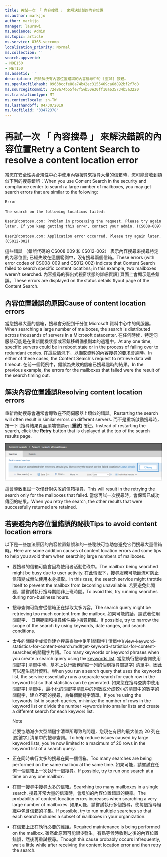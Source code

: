 ```yaml
---
title: 再試一次 「 內容搜尋 」 來解決錯誤的內容位置
ms.author: markjjo
author: markjjo
manager: laurawi
ms.audience: Admin
ms.topic: article
ms.service: O365-seccomp
localization_priority: Normal
ms.collection: ''
search.appverid:
- MOE150
- MET150
ms.assetid: ''
description: 用於解決有內容位置錯誤的內容搜尋中的 [重試] 按鈕。
ms.openlocfilehash: 0963bccfe88a74b82ec3155469ca6d892bf2f7d8
ms.sourcegitcommit: 72e8a74b55fe7f56b50e30ff10a635734b5a3220
ms.translationtype: MT
ms.contentlocale: zh-TW
ms.lasthandoff: 04/30/2019
ms.locfileid: "33472378"
---
```

# <a name="retry-a-content-search-to-resolve-a-content-location-error"></a><span data-ttu-id="1d096-103">再試一次 「 內容搜尋 」 來解決錯誤的內容位置</span><span class="sxs-lookup"><span data-stu-id="1d096-103">Retry a Content Search to resolve a content location error</span></span>

<span data-ttu-id="1d096-104">當您在安全性與合規性中心中使用內容搜尋來搜尋大量的信箱時，您可能會收到類似下列的搜尋錯誤：</span><span class="sxs-lookup"><span data-stu-id="1d096-104">When you use Content Search in the security and compliance center to search a large number of mailboxes, you may get search errors that are similar to the following:</span></span>

```
Error

The search on the following locations failed:

User1@contoso.com: Problem in processing the request. Please try again later. If you keep getting this error, contact your admin. (CS008-009)

User2@contoso.com: Application error occurred. Please try again later. (CS012-002)
```

<span data-ttu-id="1d096-105">這些錯誤 （錯誤代碼的 CS008 009 和 CS012-002） 表示內容搜尋來搜尋特定的內容位置; 已經失敗在這個範例中，沒有搜尋兩個信箱。</span><span class="sxs-lookup"><span data-stu-id="1d096-105">These errors (with error codes of CS008-009 and CS012-002) indicate that Content Search failed to search specific content locations; in this example, two mailboxes weren't searched.</span></span> <span data-ttu-id="1d096-106">內容搜尋的彈出式視窗狀態的詳細資訊] 頁面上會顯示這些錯誤。</span><span class="sxs-lookup"><span data-stu-id="1d096-106">These errors are displayed on the status details flyout page of the Content Search.</span></span>

## <a name="cause-of-content-location-errors"></a><span data-ttu-id="1d096-107">內容位置錯誤的原因</span><span class="sxs-lookup"><span data-stu-id="1d096-107">Cause of content location errors</span></span>

<span data-ttu-id="1d096-108">當您搜尋大量的信箱，搜尋會分配到千分位 Microsoft 資料中心中的伺服器。</span><span class="sxs-lookup"><span data-stu-id="1d096-108">When searching a large number of mailboxes, the search is distributed across thousands of servers in a Microsoft datacenter.</span></span> <span data-ttu-id="1d096-109">在任何時候，特定伺服器可能是在重新開機狀態或容錯移轉備援副本的過程中。</span><span class="sxs-lookup"><span data-stu-id="1d096-109">At any one time, specific servers could be in reboot state or in the process of failing over to redundant copies.</span></span> <span data-ttu-id="1d096-110">在這些情況下，以擷取資料的內容搜尋的要求會逾時。</span><span class="sxs-lookup"><span data-stu-id="1d096-110">In either of these cases, the Content Search's request to retrieve data will timeout.</span></span> <span data-ttu-id="1d096-111">在前一個範例中，錯誤為失敗的信箱已搜尋逾時的結果。</span><span class="sxs-lookup"><span data-stu-id="1d096-111">In the previous example, the errors for the mailboxes that failed were the result of the search timing out.</span></span>

## <a name="resolving-content-location-errors"></a><span data-ttu-id="1d096-112">解決內容位置錯誤</span><span class="sxs-lookup"><span data-stu-id="1d096-112">Resolving content location errors</span></span>

<span data-ttu-id="1d096-113">重新啟動搜尋會通常會導致在不同伺服器上類似的錯誤。</span><span class="sxs-lookup"><span data-stu-id="1d096-113">Restarting the search will often result in similar errors on different servers.</span></span> <span data-ttu-id="1d096-114">而不是重新啟動搜尋時，按一下 [搜尋結果頁面頂端會顯示 [**重試**] 按鈕。</span><span class="sxs-lookup"><span data-stu-id="1d096-114">Instead of restarting the search, click the **Retry** button that is displayed at the top of the search results page.</span></span>

![按一下 [重試] 按鈕，以解決內容位置錯誤](media/retrycontentsearch3.png)

<span data-ttu-id="1d096-116">這會導致重試一次僅針對失敗的信箱搜尋。</span><span class="sxs-lookup"><span data-stu-id="1d096-116">This will result in the retrying the search only for the mailboxes that failed.</span></span> <span data-ttu-id="1d096-117">當您再試一次搜尋時，會保留已成功傳回的結果。</span><span class="sxs-lookup"><span data-stu-id="1d096-117">When you retry the search, the other results that were successfully returned are retained.</span></span>

## <a name="tips-to-avoid-content-location-errors"></a><span data-ttu-id="1d096-118">若要避免內容位置錯誤的祕訣</span><span class="sxs-lookup"><span data-stu-id="1d096-118">Tips to avoid content location errors</span></span>

<span data-ttu-id="1d096-119">以下是一些加法原因的內容位置錯誤和的一些秘訣可協助您避免它們搜尋大量信箱時。</span><span class="sxs-lookup"><span data-stu-id="1d096-119">Here are some addition causes of content location errors and some tips to help you avoid them when searching large numbers of mailboxes.</span></span>

- <span data-ttu-id="1d096-120">要搜尋的信箱可能會因為使用者活動忙碌中。</span><span class="sxs-lookup"><span data-stu-id="1d096-120">The mailbox being searched might be busy due to user activity.</span></span> <span data-ttu-id="1d096-121">在此情況下，搜尋服務可能節流可防止信箱變成無法使用本身擷取。</span><span class="sxs-lookup"><span data-stu-id="1d096-121">In this case, the search service might throttle itself to prevent the mailbox from becoming unavailable.</span></span> <span data-ttu-id="1d096-122">若要避免此問題，請嘗試執行搜尋期間非上班時間。</span><span class="sxs-lookup"><span data-stu-id="1d096-122">To avoid this, try running searches during non-business hours.</span></span>

- <span data-ttu-id="1d096-123">搜尋查詢可能會從信箱正在擷取太多內容。</span><span class="sxs-lookup"><span data-stu-id="1d096-123">The search query might be retrieving too much content from the mailbox.</span></span> <span data-ttu-id="1d096-124">如果可能的話，請試著使用關鍵字、 日期範圍和搜尋條件縮小搜尋範圍。</span><span class="sxs-lookup"><span data-stu-id="1d096-124">If possible, try to narrow the scope of the search by using keywords, date ranges, and search conditions.</span></span>

- <span data-ttu-id="1d096-125">太多的關鍵字或當您建立搜尋查詢中使用[關鍵字] 清單中](view-keyword-statistics-for-content-search.md#get-keyword-statistics-for-content-searches)的關鍵字片語。</span><span class="sxs-lookup"><span data-stu-id="1d096-125">Too many keywords or keyword phrases when you create a search query using the [keywords list](view-keyword-statistics-for-content-search.md#get-keyword-statistics-for-content-searches).</span></span> <span data-ttu-id="1d096-126">當您執行搜尋查詢使用關鍵字] 清單中時，基本上執行服務的每一列的個別搜尋關鍵字] 清單中，因此可以產生統計資料。</span><span class="sxs-lookup"><span data-stu-id="1d096-126">When you run a search query that uses the keywords list, the service essentially runs a separate search for each row in the keyword list so that statistics can be generated.</span></span> <span data-ttu-id="1d096-127">如果您在搜尋查詢中使用關鍵字] 清單中，最小化的關鍵字清單中的列數或分成較小的清單中的數字的關鍵字，建立不同的搜尋，為每個關鍵字清單。</span><span class="sxs-lookup"><span data-stu-id="1d096-127">If you're using the keywords list in search queries, minimize the number of rows in the keyword list or divide the number keywords into smaller lists and create a different search for each keyword list.</span></span>

  > [!NOTE]
  > <span data-ttu-id="1d096-128">若要協助減少大型關鍵字清單所導致的問題，您現在有限的最大值為 20 列在 [關鍵字] 清單中的搜尋查詢。</span><span class="sxs-lookup"><span data-stu-id="1d096-128">To help reduce issues caused by large keyword lists, you're now limited to a maximum of 20 rows in the keyword list of a search query.</span></span>

- <span data-ttu-id="1d096-129">正在同時執行太多的搜尋在同一個信箱。</span><span class="sxs-lookup"><span data-stu-id="1d096-129">Too many searches are being performed on the same mailbox at the same time.</span></span> <span data-ttu-id="1d096-130">如果可能，請嘗試在任何一個信箱上一次執行一個搜尋。</span><span class="sxs-lookup"><span data-stu-id="1d096-130">If possible, try to run one search at a time on any one mailbox.</span></span>

- <span data-ttu-id="1d096-131">在單一搜尋中搜尋太多的信箱。</span><span class="sxs-lookup"><span data-stu-id="1d096-131">Searching too many mailboxes in a single search.</span></span> <span data-ttu-id="1d096-132">搜尋非常大量的信箱時，會增加的內容位置錯誤的機率。</span><span class="sxs-lookup"><span data-stu-id="1d096-132">The probability of content location errors increases when searching a very large number of mailboxes.</span></span> <span data-ttu-id="1d096-133">如果可能，請嘗試執行多個搜尋，使每個搜尋組織中包含信箱的子集。</span><span class="sxs-lookup"><span data-stu-id="1d096-133">If possible, try to run multiple searches so that each search includes a subset of  mailboxes in your organization.</span></span>

- <span data-ttu-id="1d096-134">在信箱上正在執行必要的維護。</span><span class="sxs-lookup"><span data-stu-id="1d096-134">Required maintenance is being performed on the mailbox.</span></span> <span data-ttu-id="1d096-135">雖然此原因可能很少發生，有點等候時收到之後的內容位置錯誤，然後再重試搜尋。</span><span class="sxs-lookup"><span data-stu-id="1d096-135">Though this cause probably occurs infrequently, wait a little while after receiving the content location error and then retry the search.</span></span>

